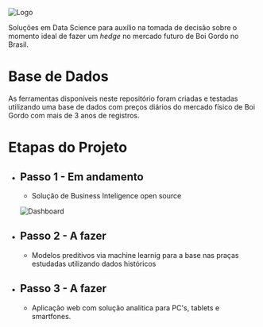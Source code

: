 ![Logo](https://github.com/Thaleslsilva/DataCattle/blob/master/Logo3.jpg)

Soluções em Data Science para auxílio na tomada de decisão sobre o momento ideal de fazer um *hedge* no mercado futuro de Boi Gordo no Brasil.

# Base de Dados

As ferramentas disponíveis neste repositório foram criadas e testadas utilizando uma base de dados com preços diários do mercado físico de Boi Gordo com mais de 3 anos de registros.

# Etapas do Projeto

* ## Passo 1 - Em andamento
    * Solução de Business Inteligence open source
    
    ![Dashboard](https://github.com/Thaleslsilva/DataCattle/blob/master/Dashboard.png)

* ## Passo 2 - A fazer
    * Modelos preditivos via machine learnig para a base nas praças estudadas utilizando dados históricos

* ## Passo 3 - A fazer
    * Aplicação web com solução analítica para PC's, tablets e smartfones.
